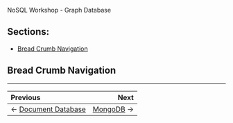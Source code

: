 NoSQL Workshop - Graph Database

## Sections:

* [Bread Crumb Navigation](#bread-crumb-navigation)

## Bread Crumb Navigation
_________________________

Previous | Next
:------- | ---:
← [Document Database](./document-database.md) | [MongoDB](./mongodb.md) →
